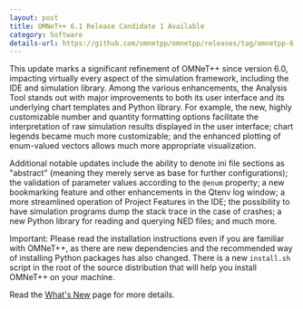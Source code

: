 ```yaml
---
layout: post
title: OMNeT++ 6.1 Release Candidate 1 Available
category: Software
details-url: https://github.com/omnetpp/omnetpp/releases/tag/omnetpp-6.1rc1
---
```

This update marks a significant refinement of OMNeT++ since version 6.0, impacting virtually every aspect of the simulation framework, including the IDE and simulation library. Among the various enhancements, the Analysis Tool stands out with major improvements to both its user interface and its underlying chart templates and Python library. For example, the new, highly customizable number and quantity formatting options facilitate the interpretation of raw simulation results displayed in the user interface; chart legends became much more customizable; and the enhanced plotting of enum-valued vectors allows much more appropriate visualization.

Additional notable updates include the ability to denote ini file sections as "abstract" (meaning they merely serve as base for further configurations); the validation of parameter values according to the `@enum` property; a new bookmarking feature and other enhancements in the Qtenv log window; a more streamlined operation of Project Features in the IDE; the possibility to have simulation programs dump the stack trace in the case of crashes; a new Python library for reading and querying NED files; and much more. 

Important: Please read the installation instructions even if you are familiar with OMNeT++, as there are new dependencies and the recommended way of installing Python packages has also changed. There is a new `install.sh` script in the root of the source distribution that will help you install OMNeT++ on your machine.

Read the [What's New](https://github.com/omnetpp/omnetpp/blob/omnetpp-6.1rc1/WHATSNEW.md) page for more details.